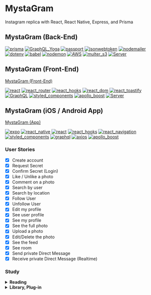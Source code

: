 # MystaGram

Instagram replica with React, React Native, Express, and Prisma

## MystaGram (Back-End)

[![prisma](https://img.shields.io/badge/prisma-1.34.8-green.svg)](https://shields.io/) [![GraphQL_Yoga](https://img.shields.io/badge/GraphQL_Yoga-1.18.1-green.svg)](https://shields.io/) [![passport](https://img.shields.io/badge/passport-0.4.0-green.svg)](https://shields.io/) [![jsonwebtoken](https://img.shields.io/badge/jsonwebtoken-8.5.1-green.svg)](https://shields.io/) [![nodemailer](https://img.shields.io/badge/nodemailer-6.3.0-green.svg)](https://shields.io/) [![dotenv](https://img.shields.io/badge/dotenv-8.0.0-green.svg)](https://shields.io/) [![babel](https://img.shields.io/badge/babel-7.5.5-green.svg)](https://shields.io/) [![nodemon](https://img.shields.io/badge/nodemon-1.19.1-green.svg)](https://shields.io/) [![AWS](https://img.shields.io/badge/AWS-S3-green.svg)](https://shields.io/) [![multer_s3](https://img.shields.io/badge/multer_s3-2.9.0-green.svg)](https://shields.io/) [![Server](https://img.shields.io/badge/Server-Heroku-green.svg)](https://shields.io/)

## MystaGram (Front-End)

<a href="https://github.com/PureDevPer/Mystagram-FrontEnd">MystaGram (Front-End)</a>

[![react](https://img.shields.io/badge/react-16.9.0-blue.svg)](https://shields.io/) [![react_router](https://img.shields.io/badge/react_router-5.0.1-blue.svg)](https://shields.io/) [![react_hooks](https://img.shields.io/badge/react_hooks-0.5.0-blue.svg)](https://shields.io/) [![react_dom](https://img.shields.io/badge/react_dom-16.9.0-blue.svg)](https://shields.io/) [![react_toastify](https://img.shields.io/badge/react_toastify-5.3.2-blue.svg)](https://shields.io/) [![GraphQL](https://img.shields.io/badge/GraphQL-14.5.0-blue.svg)](https://shields.io/) [![styled_components](https://img.shields.io/badge/styled_components-4.3.2-blue.svg)](https://shields.io/) [![apollo_boost](https://img.shields.io/badge/apollo_boost-0.4.4-blue.svg)](https://shields.io/) [![Server](https://img.shields.io/badge/Server-Netlify-blue.svg)](https://shields.io/)

## MystaGram (iOS / Android App)

<a href="https://github.com/PureDevPer/Mystagram-App">MystaGram (App)</a>

[![expo](https://img.shields.io/badge/expo-34.0.1-ff69b4.svg)](https://shields.io/) [![react_native](https://img.shields.io/badge/react_native-0.60-ff69b4.svg)](https://shields.io/) [![react](https://img.shields.io/badge/react-16.8.3-ff69b4.svg)](https://shields.io/) [![react_hooks](https://img.shields.io/badge/react_hooks-0.5.0-ff69b4.svg)](https://shields.io/) [![react_navigation](https://img.shields.io/badge/react_navigation-3.12.1-ff69b4.svg)](https://shields.io/) [![styled_components](https://img.shields.io/badge/styled_components-4.3.2-ff69b4.svg)](https://shields.io/) [![graphql](https://img.shields.io/badge/graphql-14.5.3-ff69b4.svg)](https://shields.io/) [![axios](https://img.shields.io/badge/axios-0.19.0-ff69b4.svg)](https://shields.io/) [![apollo_boost](https://img.shields.io/badge/apollo_boost-0.4.4-ff69b4.svg)](https://shields.io/)

### User Stories

- [x] Create account
- [x] Request Secret
- [x] Confirm Secret (Login)
- [x] Like / Unlike a photo
- [x] Comment on a photo
- [x] Search by user
- [x] Search by location
- [x] Follow User
- [x] Unfollow User
- [x] Edit my profile
- [x] See user profile
- [x] See my profile
- [x] See the full photo
- [x] Upload a photo
- [x] Edit/Delete the photo
- [x] See the feed
- [x] See room
- [x] Send private Direct Message
- [x] Receive private Direct Message (Realtime)

### Study

<details><summary><b>Reading</b></summary>

<p>

- Prisma Datamodel: https://www.prisma.io/docs/datamodel-and-migrations/datamodel-MYSQL-knul/
- Prisma Subscrriptions: GraphQL subscriptions allow you to be notified in realtime when changes are happening to your data. There are three kinds of events that trigger a subscription
  - https://github.com/prisma/prisma/blob/master/docs/1.4/04-Reference/03-Prisma-API/05-Subscriptions.md

</p>
</details>

<details><summary><b>Library, Plug-in</b></summary>

<p>

- NodeMailer: https://nodemailer.com/about/
  - Send Grid: https://sendgrid.com/
- passport, passport jwt: http://www.passportjs.org/packages/passport-jwt/#targetText=passport%2Djwt,secure%20RESTful%20endpoints%20without%20sessions.
- jsonwebtoken: https://www.npmjs.com/package/jsonwebtoken
- Prisma-exists: https://www.prisma.io/docs/prisma-client/features/check-existence-JAVASCRIPT-pyl1/

</p>
</details>
